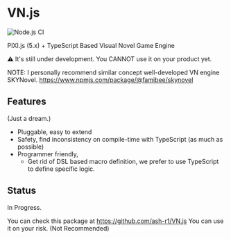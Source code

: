 # VN.js

![Node.js CI](https://github.com/ash-r1/VN.js/workflows/Node.js%20CI/badge.svg)

PIXI.js (5.x) + TypeScript Based Visual Novel Game Engine

⚠️ It's still under development. You CANNOT use it on your product yet.

NOTE: I personally recommend similar concept well-developed VN engine SKYNovel. https://www.npmjs.com/package/@famibee/skynovel

## Features

(Just a dream.)

- Pluggable, easy to extend
- Safety, find inconsistency on compile-time with TypeScript (as much as possible)
- Programmer friendly, 
  - Get rid of DSL based macro definition, we prefer to use TypeScript to define specific logic.

## Status

In Progress.

You can check this package at https://github.com/ash-r1/VN.js
You can use it on your risk. (Not Recommended)

